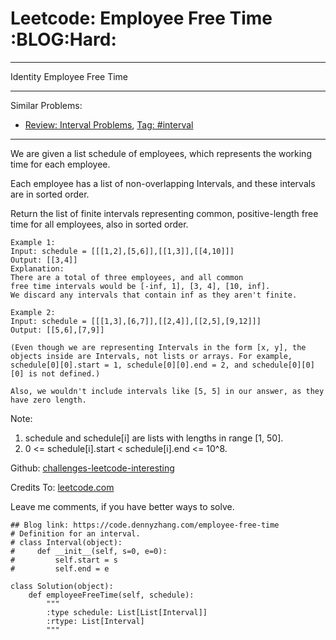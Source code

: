 # Leetcode: Employee Free Time     :BLOG:Hard:


---

Identity Employee Free Time  

---

Similar Problems:  
-   [Review: Interval Problems](https://code.dennyzhang.com/review-interval), [Tag: #interval](https://code.dennyzhang.com/tag/interval)

---

We are given a list schedule of employees, which represents the working time for each employee.  

Each employee has a list of non-overlapping Intervals, and these intervals are in sorted order.  

Return the list of finite intervals representing common, positive-length free time for all employees, also in sorted order.  

    Example 1:
    Input: schedule = [[[1,2],[5,6]],[[1,3]],[[4,10]]]
    Output: [[3,4]]
    Explanation:
    There are a total of three employees, and all common
    free time intervals would be [-inf, 1], [3, 4], [10, inf].
    We discard any intervals that contain inf as they aren't finite.

    Example 2:
    Input: schedule = [[[1,3],[6,7]],[[2,4]],[[2,5],[9,12]]]
    Output: [[5,6],[7,9]]

    (Even though we are representing Intervals in the form [x, y], the objects inside are Intervals, not lists or arrays. For example, schedule[0][0].start = 1, schedule[0][0].end = 2, and schedule[0][0][0] is not defined.)
    
    Also, we wouldn't include intervals like [5, 5] in our answer, as they have zero length.

Note:  
1.  schedule and schedule[i] are lists with lengths in range [1, 50].
2.  0 <= schedule[i].start < schedule[i].end <= 10^8.

Github: [challenges-leetcode-interesting](https://github.com/DennyZhang/challenges-leetcode-interesting/tree/master/employee-free-time)  

Credits To: [leetcode.com](https://leetcode.com/problems/employee-free-time/description/)  

Leave me comments, if you have better ways to solve.  

    ## Blog link: https://code.dennyzhang.com/employee-free-time
    # Definition for an interval.
    # class Interval(object):
    #     def __init__(self, s=0, e=0):
    #         self.start = s
    #         self.end = e
    
    class Solution(object):
        def employeeFreeTime(self, schedule):
            """
            :type schedule: List[List[Interval]]
            :rtype: List[Interval]
            """